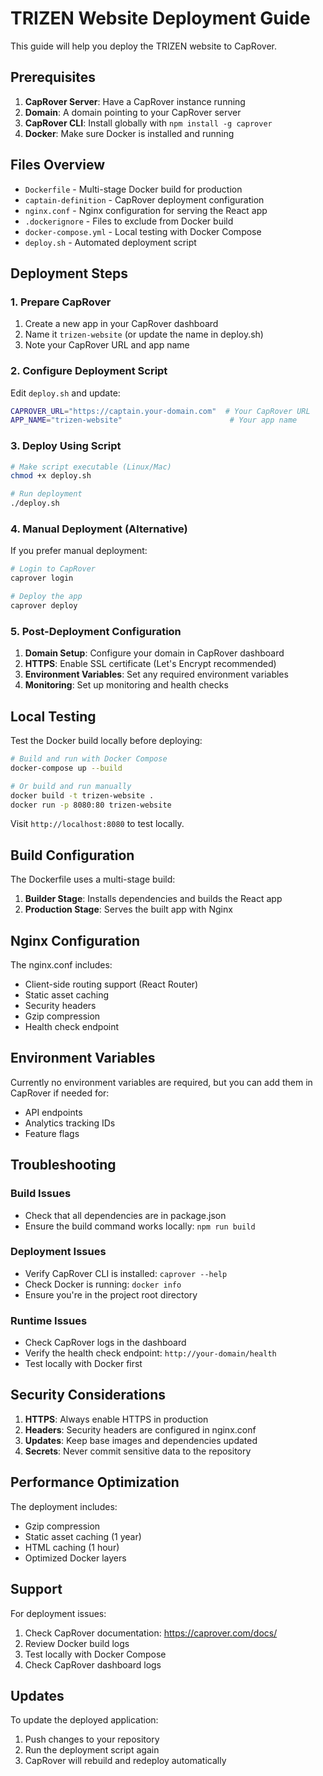 # TRIZEN Website Deployment Guide

This guide will help you deploy the TRIZEN website to CapRover.

## Prerequisites

1. **CapRover Server**: Have a CapRover instance running
2. **Domain**: A domain pointing to your CapRover server
3. **CapRover CLI**: Install globally with `npm install -g caprover`
4. **Docker**: Make sure Docker is installed and running

## Files Overview

- `Dockerfile` - Multi-stage Docker build for production
- `captain-definition` - CapRover deployment configuration
- `nginx.conf` - Nginx configuration for serving the React app
- `.dockerignore` - Files to exclude from Docker build
- `docker-compose.yml` - Local testing with Docker Compose
- `deploy.sh` - Automated deployment script

## Deployment Steps

### 1. Prepare CapRover

1. Create a new app in your CapRover dashboard
2. Name it `trizen-website` (or update the name in deploy.sh)
3. Note your CapRover URL and app name

### 2. Configure Deployment Script

Edit `deploy.sh` and update:
```bash
CAPROVER_URL="https://captain.your-domain.com"  # Your CapRover URL
APP_NAME="trizen-website"                        # Your app name
```

### 3. Deploy Using Script

```bash
# Make script executable (Linux/Mac)
chmod +x deploy.sh

# Run deployment
./deploy.sh
```

### 4. Manual Deployment (Alternative)

If you prefer manual deployment:

```bash
# Login to CapRover
caprover login

# Deploy the app
caprover deploy
```

### 5. Post-Deployment Configuration

1. **Domain Setup**: Configure your domain in CapRover dashboard
2. **HTTPS**: Enable SSL certificate (Let's Encrypt recommended)
3. **Environment Variables**: Set any required environment variables
4. **Monitoring**: Set up monitoring and health checks

## Local Testing

Test the Docker build locally before deploying:

```bash
# Build and run with Docker Compose
docker-compose up --build

# Or build and run manually
docker build -t trizen-website .
docker run -p 8080:80 trizen-website
```

Visit `http://localhost:8080` to test locally.

## Build Configuration

The Dockerfile uses a multi-stage build:

1. **Builder Stage**: Installs dependencies and builds the React app
2. **Production Stage**: Serves the built app with Nginx

## Nginx Configuration

The nginx.conf includes:
- Client-side routing support (React Router)
- Static asset caching
- Security headers
- Gzip compression
- Health check endpoint

## Environment Variables

Currently no environment variables are required, but you can add them in CapRover if needed for:
- API endpoints
- Analytics tracking IDs
- Feature flags

## Troubleshooting

### Build Issues
- Check that all dependencies are in package.json
- Ensure the build command works locally: `npm run build`

### Deployment Issues
- Verify CapRover CLI is installed: `caprover --help`
- Check Docker is running: `docker info`
- Ensure you're in the project root directory

### Runtime Issues
- Check CapRover logs in the dashboard
- Verify the health check endpoint: `http://your-domain/health`
- Test locally with Docker first

## Security Considerations

1. **HTTPS**: Always enable HTTPS in production
2. **Headers**: Security headers are configured in nginx.conf
3. **Updates**: Keep base images and dependencies updated
4. **Secrets**: Never commit sensitive data to the repository

## Performance Optimization

The deployment includes:
- Gzip compression
- Static asset caching (1 year)
- HTML caching (1 hour)
- Optimized Docker layers

## Support

For deployment issues:
1. Check CapRover documentation: https://caprover.com/docs/
2. Review Docker build logs
3. Test locally with Docker Compose
4. Check CapRover dashboard logs

## Updates

To update the deployed application:
1. Push changes to your repository
2. Run the deployment script again
3. CapRover will rebuild and redeploy automatically
